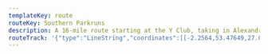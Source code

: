 ```yaml
---
templateKey: route
routeKey: Southern Parkruns
description: A 16-mile route starting at the Y Club, taking in Alexandra Park, Platt Fields Park, Fletcher Moss and Longford Park
routeTrack: '{"type":"LineString","coordinates":[[-2.2564,53.47649,27.05],[-2.25642,53.47645,26.92],[-2.25622,53.47641,26.83],[-2.25622,53.47637,26.83],[-2.25667,53.4757,26.6],[-2.25685,53.47521,26.91],[-2.25677,53.47507,27.6],[-2.25667,53.47497,28.11],[-2.25663,53.47485,28.59],[-2.25645,53.47477,28.98],[-2.25671,53.47464,29.24],[-2.25685,53.47452,29.17],[-2.25691,53.47437,28.7],[-2.25691,53.4743,27.88],[-2.2568,53.47412,27.53],[-2.25671,53.47403,27.13],[-2.25651,53.47392,26.8],[-2.25641,53.47389,26.8],[-2.25632,53.47365,26.55],[-2.25609,53.47367,26.54],[-2.25557,53.47357,26.4],[-2.25536,53.47355,26.4],[-2.25494,53.47351,26.4],[-2.25436,53.47359,26.33],[-2.25392,53.47374,26.46],[-2.25367,53.47384,26.46],[-2.2533,53.47393,26.65],[-2.25303,53.47389,26.72],[-2.25283,53.4738,26.9],[-2.25256,53.47359,27.44],[-2.25223,53.47336,28.69],[-2.25246,53.47328,28.69],[-2.25271,53.47322,29.49],[-2.25293,53.47319,29.49],[-2.25335,53.47317,30.05],[-2.25396,53.47312,31.26],[-2.254,53.47306,31.26],[-2.25437,53.47294,31.37],[-2.25439,53.47282,31.71],[-2.25391,53.4724,32.46],[-2.25311,53.47179,33.12],[-2.25347,53.47164,33.21],[-2.25402,53.47148,33.46],[-2.25407,53.47128,35.16],[-2.25405,53.47125,35.16],[-2.2539,53.47122,35.62],[-2.25258,53.47104,39.47],[-2.25244,53.471,39.76],[-2.25237,53.4709,39.91],[-2.25239,53.47083,39.86],[-2.25253,53.47075,39.27],[-2.25359,53.47075,36.18],[-2.25365,53.47073,35.06],[-2.25365,53.47071,35.06],[-2.25326,53.47032,33.91],[-2.25314,53.47037,33.96],[-2.25285,53.46983,33.54],[-2.25257,53.46929,33.55],[-2.25262,53.46925,33.55],[-2.25244,53.46896,33.48],[-2.25208,53.46825,33.51],[-2.25141,53.46837,33.62],[-2.2508,53.46846,33.82],[-2.25052,53.46843,33.86],[-2.25043,53.4684,33.91],[-2.2502,53.46829,33.89],[-2.25,53.46818,33.89],[-2.24993,53.46794,33.93],[-2.24954,53.46722,34.1],[-2.24916,53.46650,33.95],[-2.24879,53.46579,33.81],[-2.24857,53.46534,33.61],[-2.24849,53.46513,33.66],[-2.24845,53.46488,33.62],[-2.24858,53.46445,33.65],[-2.24858,53.46423,33.41],[-2.24835,53.46348,33.35],[-2.24825,53.46286,33.16],[-2.24883,53.46285,32.92],[-2.24958,53.46278,32.74],[-2.25,53.46271,32.74],[-2.25066,53.46261,32.73],[-2.25124,53.46242,32.82],[-2.25163,53.46224,32.78],[-2.25185,53.46203,32.65],[-2.25197,53.46184,32.49],[-2.25203,53.46172,32.49],[-2.25203,53.46141,32.46],[-2.25207,53.46125,32.46],[-2.25222,53.46092,32.37],[-2.25227,53.46066,32.31],[-2.25231,53.46016,32.03],[-2.25233,53.45939,31.73],[-2.25235,53.45863,31.37],[-2.25238,53.45787,31.33],[-2.25238,53.45718,31.11],[-2.25239,53.4565,30.86],[-2.25241,53.45582,30.81],[-2.25244,53.45515,30.85],[-2.25243,53.45486,30.73],[-2.25224,53.45484,30.73],[-2.25189,53.45471,30.7],[-2.25184,53.45405,30.55],[-2.25179,53.45339,30.51],[-2.25175,53.45274,30.5],[-2.25169,53.45195,30.31],[-2.25163,53.45117,30.33],[-2.25157,53.45039,30.37],[-2.25152,53.44961,30.23],[-2.25151,53.44954,30.21],[-2.25149,53.44923,30.25],[-2.25142,53.44921,30.25],[-2.25135,53.44916,30.25],[-2.25127,53.44918,30.25],[-2.25075,53.44906,30.16],[-2.25026,53.44904,30.15],[-2.25,53.44906,30.17],[-2.24966,53.44916,30.22],[-2.2493,53.44927,30.33],[-2.24921,53.44926,30.33],[-2.24913,53.44927,30.33],[-2.24907,53.44933,30.3],[-2.24885,53.44932,30.3],[-2.24858,53.44934,30.41],[-2.24818,53.44931,30.41],[-2.24769,53.44924,30.64],[-2.24752,53.44919,30.74],[-2.24736,53.44915,30.83],[-2.24695,53.44911,30.95],[-2.24679,53.44911,30.95],[-2.24641,53.44917,30.99],[-2.2462,53.44924,30.99],[-2.24593,53.44939,30.96],[-2.24572,53.4496,30.97],[-2.24552,53.44965,31.16],[-2.24491,53.44951,31.53],[-2.2448,53.44952,31.44],[-2.24473,53.44884,31.28],[-2.24456,53.44884,31.36],[-2.2445,53.44828,31.16],[-2.24312,53.44831,31.31],[-2.24313,53.44831,31.31],[-2.24193,53.44833,31.6],[-2.24073,53.44836,31.96],[-2.23954,53.44839,32.58],[-2.23954,53.44844,32.62999],[-2.23935,53.44841,32.57],[-2.23878,53.44821,32.56],[-2.23763,53.44776,32.78],[-2.2365,53.44732,32.77],[-2.23551,53.44765,32.85],[-2.23453,53.44798,33.03],[-2.23355,53.44831,34.03],[-2.23262,53.44861,34.42],[-2.23169,53.44891,34.82],[-2.23077,53.44921,35.7],[-2.22984,53.44945,35.8],[-2.22892,53.44969,36.03],[-2.22762,53.45,36.45],[-2.22744,53.44976,36.19],[-2.22734,53.44966,36.19],[-2.22708,53.44948,35.89],[-2.22619,53.44886,35.96],[-2.22532,53.44824,36.39],[-2.2249,53.44801,36.47],[-2.22539,53.44771,36.1],[-2.22573,53.44753,36.01],[-2.22626,53.4473,35.97],[-2.22668,53.44714,35.78],[-2.22713,53.44701,35.57],[-2.22714,53.44701,35.56],[-2.22843,53.44671,35.2],[-2.22825,53.44631,35.2],[-2.22865,53.44624,35.2],[-2.22893,53.44615,35.03],[-2.22919,53.44605,34.94],[-2.22938,53.44593,34.94],[-2.22952,53.44572,34.88],[-2.22953,53.44534,34.71],[-2.22946,53.44515,34.7],[-2.22932,53.44507,34.7],[-2.22913,53.44501,34.75],[-2.22785,53.44464,35.02],[-2.22693,53.44442,35.27],[-2.22675,53.44461,35.49],[-2.22641,53.44506,36.09],[-2.22626,53.44514,36.24],[-2.22619,53.44504,36.24],[-2.22602,53.44496,36.22],[-2.22587,53.44493,36.22],[-2.22566,53.44492,36.3],[-2.22545,53.44495,36.3],[-2.22526,53.44503,36.3],[-2.22512,53.44515,36.38],[-2.22499,53.44546,36.42],[-2.22422,53.44537,37.74],[-2.22387,53.4453,38.05],[-2.22249,53.44517,38.86],[-2.22214,53.44514,39.1],[-2.22159,53.44505,40.01],[-2.22072,53.44487,40.91],[-2.21986,53.4447,41.93],[-2.21905,53.44461,42.63],[-2.21826,53.44452,43.66],[-2.21839,53.4441,42.56],[-2.2185,53.44364,41.33],[-2.21851,53.44313,40.46],[-2.21852,53.44263,39.68],[-2.21856,53.44212,39.47],[-2.21869,53.44174,39.58999],[-2.21897,53.44129,39.9],[-2.2196,53.4405,39.66],[-2.2201,53.43992,39.2],[-2.22074,53.43922,38.71],[-2.22138,53.43852,37.93],[-2.22209,53.43802,37.26],[-2.22286,53.43750,36.63],[-2.22364,53.43698,36.34],[-2.22442,53.43647,36.13],[-2.22493,53.43621,36.14],[-2.22596,53.43580,35.87],[-2.22699,53.4354,35.85],[-2.22734,53.43522,36.15],[-2.22775,53.43475,36.17],[-2.22816,53.43419,36.29],[-2.22817,53.43419,36.29],[-2.2283,53.43401,36.32],[-2.22872,53.43352,36.28],[-2.22872,53.43347,36.3],[-2.22882,53.43334,36.31],[-2.22897,53.43318,36.24],[-2.22887,53.43306,36.09],[-2.22885,53.43289,36.05],[-2.22865,53.43221,35.9],[-2.22864,53.43174,35.69],[-2.22877,53.4312,35.62],[-2.22874,53.43096,35.62],[-2.22869,53.43072,35.6],[-2.22848,53.43041,35.6],[-2.22802,53.42989,35.62],[-2.2279,53.42967,35.58],[-2.22785,53.4295,35.48],[-2.22785,53.42903,35.12],[-2.22817,53.42819,34.87],[-2.22846,53.42761,34.66],[-2.22879,53.42704,34.63],[-2.22913,53.42648,34.47],[-2.22965,53.42573,34.46],[-2.23013,53.42515,34.52],[-2.2302,53.42507,34.55],[-2.23042,53.42485,34.56],[-2.23119,53.42425,34.79],[-2.23187,53.42371,34.65],[-2.23204,53.42353,34.65],[-2.23226,53.42317,34.79],[-2.23236,53.42296,34.99],[-2.23244,53.42271,34.99],[-2.23238,53.42194,35.23],[-2.23229,53.42130,35.32],[-2.23222,53.42067,35.39],[-2.23212,53.42,35.78],[-2.23203,53.41954,36.03],[-2.2319,53.41901,36.18],[-2.23167,53.41824,36.22],[-2.23159,53.41788,36.42],[-2.23156,53.41761,36.45],[-2.23159,53.41685,36.27],[-2.23169,53.41648,36.18],[-2.23189,53.41579,36.15],[-2.23208,53.41526,36.17],[-2.23215,53.41493,36.25],[-2.23212,53.41474,36.3],[-2.23198,53.41448,36.43],[-2.23159,53.41398,36.42],[-2.23163,53.41404,36.44],[-2.23125,53.41351,36.29],[-2.23103,53.41318,36.25],[-2.231,53.41302,36.25],[-2.23102,53.41247,36.35],[-2.231,53.41239,36.35],[-2.23094,53.41193,36.56],[-2.23089,53.41147,36.59],[-2.23074,53.41085,36.88],[-2.23055,53.41064,36.96],[-2.2305,53.41061,36.96],[-2.23016,53.41045,37.08],[-2.23021,53.41029,36.74],[-2.23,53.40958,36.43],[-2.22993,53.40948,36.06],[-2.22975,53.40944,36.06],[-2.22966,53.40938,35.82],[-2.22954,53.40926,35.49],[-2.22954,53.40915,35.49],[-2.22944,53.40904,35.22],[-2.22932,53.409,34.85],[-2.22932,53.40879,33.22],[-2.22947,53.40876,32.93],[-2.22954,53.40863,32.26],[-2.22951,53.40842,31.41],[-2.22953,53.40826,31.5],[-2.22950,53.40765,32.01999],[-2.22949,53.40705,32.06],[-2.22959,53.40696,31.68],[-2.22973,53.4069,31.16],[-2.23,53.40689,29.93],[-2.23016,53.40693,29.46],[-2.23034,53.40685,29.33],[-2.23043,53.40672,29.33],[-2.23049,53.40657,29.22],[-2.23067,53.40644,29.22],[-2.23075,53.40631,29.22],[-2.23095,53.40626,29.14],[-2.23111,53.40628,29.16],[-2.23112,53.40628,29.17],[-2.23178,53.40623,31.28],[-2.23231,53.40691,30.99],[-2.23285,53.40757,30.67],[-2.23299,53.40769,30.67],[-2.23327,53.4078,30.58],[-2.23399,53.40799,30.52],[-2.23495,53.40807,30.79],[-2.2359,53.40808,31.03],[-2.23691,53.40795,31.35],[-2.23761,53.40767,31.47],[-2.23762,53.40767,31.47],[-2.23785,53.40757,31.53],[-2.23787,53.40766,31.53],[-2.23787,53.40787,31.05],[-2.23794,53.40826,30.72],[-2.23811,53.40897,30.52],[-2.23829,53.40969,30.54],[-2.23847,53.41041,30.31],[-2.23868,53.41093,30.24],[-2.23888,53.41126,30.1],[-2.23913,53.41151,30.09],[-2.23942,53.41173,30.19],[-2.23984,53.41197,30.07],[-2.24,53.41195,30.3],[-2.24038,53.4121,30.35],[-2.24098,53.41228,30.4],[-2.24144,53.41255,30.61],[-2.24234,53.41279,30.31],[-2.24273,53.41287,30.35],[-2.24357,53.4129,30.36],[-2.24417,53.41281,30.36],[-2.24449,53.4127,30.26],[-2.2447,53.41257,30.26],[-2.24527,53.41182,30.24],[-2.24584,53.41107,30.45],[-2.24594,53.41096,30.43],[-2.24621,53.41081,30.43],[-2.24679,53.41027,30.67],[-2.24679,53.41026,30.66],[-2.247,53.41,30.66],[-2.24706,53.40969,30.44],[-2.24703,53.4094,30.39],[-2.24695,53.40911,30.23],[-2.24679,53.40889,30.03],[-2.24628,53.40856,30.02],[-2.24552,53.40815,29.98],[-2.24533,53.40802,29.86],[-2.2452,53.40777,29.83],[-2.24523,53.40754,29.83],[-2.24531,53.40738,29.67],[-2.24546,53.40721,29.67],[-2.24591,53.40702,29.63],[-2.24632,53.40691,29.65],[-2.24673,53.40686,29.76],[-2.24707,53.40689,29.78],[-2.2473,53.40696,29.68],[-2.24756,53.4071,29.68],[-2.2479,53.40738,29.57],[-2.2481,53.4075,29.6],[-2.24905,53.40788,29.49],[-2.2498,53.40815,29.65],[-2.25,53.40817,29.62],[-2.25119,53.40844,29.9],[-2.25208,53.40862,29.68],[-2.2523,53.4087,29.66],[-2.25271,53.4089,29.85],[-2.25282,53.40889,30],[-2.25318,53.40868,29.6],[-2.25418,53.40923,30.44],[-2.25439,53.4098,30.43],[-2.25434,53.4106,29.65],[-2.25435,53.41107,30.46],[-2.25446,53.41122,30.45],[-2.2546,53.41136,30.38],[-2.25499,53.41157,30.36],[-2.25428,53.41198,30.83],[-2.2535,53.41222,30.77],[-2.25317,53.41235,30.3],[-2.25318,53.41235,30.32],[-2.25345,53.41224,30.7],[-2.25353,53.41239,29.48],[-2.25346,53.41252,29.05],[-2.25306,53.41286,27.24],[-2.25278,53.41302,27.25],[-2.25258,53.41316,27.6],[-2.25238,53.41332,27.55],[-2.25209,53.41367,27.15],[-2.25165,53.41424,27.19],[-2.25122,53.41482,27.19],[-2.25102,53.4151,27.22],[-2.25095,53.41523,27.19],[-2.25089,53.41548,26.98],[-2.25088,53.41601,26.84],[-2.25082,53.41626,26.7],[-2.25061,53.41675,26.5],[-2.25053,53.41714,26.46],[-2.25049,53.41739,26.31],[-2.25053,53.41766,26.25],[-2.25063,53.41819,26.19],[-2.25054,53.41844,26.2],[-2.25045,53.4186,26.2],[-2.24993,53.41904,26.48],[-2.24971,53.41927,26.72],[-2.24953,53.41958,26.87],[-2.2495,53.41981,27.07],[-2.2495,53.41995,27.09],[-2.24957,53.42023,27.11],[-2.24966,53.42044,27.11],[-2.25,53.42093,27.15],[-2.25061,53.42158,27.39],[-2.25079,53.42177,27.59],[-2.25115,53.42204,27.17],[-2.25164,53.42234,27.11],[-2.25209,53.42253,27.56],[-2.25244,53.42262,27.66],[-2.25266,53.42264,27.63],[-2.25291,53.42264,27.56],[-2.25305,53.42262,27.45],[-2.25337,53.4225,27.23],[-2.25361,53.42234,27.43],[-2.25387,53.42237,29.51],[-2.25373,53.42265,31.19],[-2.25392,53.42265,31.6],[-2.25457,53.42271,32.48],[-2.25582,53.42302,32.42],[-2.2565,53.42322,32.23],[-2.25696,53.42333,32.23],[-2.25739,53.42344,32.24],[-2.25744,53.42338,32.26],[-2.25758,53.42342,32.34],[-2.2576,53.42337,32.34],[-2.25782,53.42344,32.34],[-2.25779,53.42352,32.08],[-2.25792,53.42355,32.08],[-2.25858,53.42378,31.98],[-2.25965,53.42409,31.8],[-2.26074,53.4244,31.85],[-2.26149,53.42466,31.82],[-2.26226,53.42493,31.89],[-2.26323,53.42535,31.89],[-2.26413,53.4257,31.71],[-2.26518,53.42614,31.42],[-2.26625,53.42658,31.34],[-2.26718,53.42696,31.09],[-2.26813,53.42735,30.91],[-2.26916,53.42782,30.62],[-2.27,53.42835,30.51],[-2.27066,53.42871,30.54],[-2.27123,53.42909,30.54],[-2.27194,53.42966,30.45],[-2.27266,53.43023,30.38],[-2.27316,53.43064,30.26],[-2.27367,53.43105,29.8],[-2.27418,53.43152,29.29],[-2.27313,53.43179,29.33],[-2.27208,53.43207,29.35],[-2.27104,53.43235,29.58],[-2.27073,53.43263,29.58],[-2.27074,53.43268,29.58],[-2.27081,53.43281,29.81],[-2.27131,53.43318,29.21],[-2.27183,53.43355,29.01],[-2.27214,53.43384,28.85],[-2.27265,53.43428,28.36],[-2.27312,53.43479,27.45],[-2.27332,53.43511,27.2],[-2.27343,53.43525,27.2],[-2.2735,53.43544,26.88],[-2.27365,53.43603,26.94],[-2.27382,53.43662,27.34],[-2.27408,53.43714,28.07],[-2.27426,53.43766,28.58],[-2.27438,53.43789,28.74],[-2.27458,53.43836,28.88],[-2.2748,53.43883,28.84],[-2.27493,53.43897,28.7],[-2.27504,53.43941,28.15],[-2.27517,53.43986,28.06],[-2.27537,53.44038,27.88],[-2.27546,53.44055,27.88],[-2.27573,53.4409,27.75],[-2.27601,53.44122,27.7],[-2.27660,53.44186,27.8],[-2.27721,53.44251,28.24],[-2.27781,53.44322,28.55],[-2.27825,53.44386,28.68],[-2.2784,53.44383,28.59],[-2.27861,53.44383,28.59],[-2.27892,53.44392,28.53],[-2.27971,53.44401,28.43],[-2.28105,53.44422,28.65],[-2.28179,53.44457,28.66],[-2.28259,53.44469,28.62],[-2.2834,53.44481,28.49],[-2.28449,53.44498,28.43],[-2.28590,53.44510,28.32],[-2.28731,53.44522,28.19],[-2.28873,53.44535,28.15],[-2.28927,53.4448,27.73],[-2.2896,53.4451,27.79],[-2.29019,53.44534,27.66],[-2.29037,53.4454,27.66],[-2.29064,53.44548,27.64],[-2.29063,53.44555,27.64],[-2.29081,53.44564,27.64],[-2.29096,53.44577,27.64],[-2.29135,53.44605,27.63],[-2.29136,53.44609,27.63],[-2.29149,53.44631,28.46],[-2.29156,53.44638,28.46],[-2.29169,53.44645,28.62],[-2.29229,53.4466,27.94],[-2.29229,53.4468,27.49],[-2.29224,53.44685,27.49],[-2.29227,53.44695,27.49],[-2.29236,53.44698,27.39],[-2.29243,53.44712,27.39],[-2.29248,53.44715,27.26],[-2.29243,53.44723,27.26],[-2.29251,53.44726,27.26],[-2.29217,53.44767,26.97],[-2.29184,53.44808,26.87],[-2.29155,53.4485,26.44],[-2.29148,53.44866,26.35],[-2.29094,53.44942,25.92],[-2.29083,53.44968,26.05],[-2.29075,53.44998,26.12],[-2.29074,53.45045,26.52],[-2.29058,53.45084,26.54],[-2.29052,53.4509,26.54],[-2.2904,53.45096,26.54],[-2.28939,53.45123,26.77],[-2.28839,53.45151,26.91],[-2.28709,53.45185,27.58],[-2.28688,53.45207,27.62],[-2.28707,53.45224,27.58],[-2.2873,53.45241,27.46],[-2.28742,53.45254,27.65],[-2.28747,53.45262,27.65],[-2.28744,53.4527,27.73],[-2.28737,53.4528,27.92],[-2.28731,53.45285,27.92],[-2.28728,53.45294,28.19],[-2.2873,53.45302,29.26],[-2.28743,53.45316,29.43],[-2.28789,53.45365,32.26999],[-2.28837,53.45404,32.18],[-2.28905,53.45455,29.76],[-2.28975,53.45507,27.36],[-2.29054,53.45565,27.16],[-2.29134,53.45623,27.59],[-2.29056,53.45658,27.55],[-2.28978,53.45693,27.73],[-2.28883,53.45735,27.83],[-2.28788,53.45777,28.12],[-2.28693,53.45819,28.39],[-2.28598,53.45861,28.53],[-2.28493,53.45911,28.98],[-2.28389,53.45962,29.75],[-2.28279,53.46013,30.18],[-2.28173,53.46068,30.66],[-2.28061,53.46123,31.07],[-2.28016,53.46149,31.45],[-2.27982,53.46164,31.45],[-2.27936,53.46178,32.07],[-2.27901,53.46185,32.23],[-2.27784,53.46198,32.51],[-2.27667,53.46212,32.96],[-2.27616,53.4622,32.93],[-2.27608,53.46225,32.93],[-2.27547,53.46237,32.84],[-2.27534,53.46253,32.22],[-2.27496,53.46252,32.29],[-2.27479,53.46254,32.38],[-2.2744,53.46262,32.73],[-2.274,53.46275,32.95],[-2.27305,53.46317,33.87],[-2.2729,53.46318,33.87],[-2.27170,53.46372,32.79],[-2.27051,53.46426,31.35],[-2.26932,53.46487,30.55],[-2.26813,53.46534,29.9],[-2.26796,53.46544,29.9],[-2.26748,53.46566,29.94],[-2.26732,53.46575,29.99],[-2.26712,53.46591,30.12],[-2.26697,53.46607,30.12],[-2.26687,53.46624,30.14],[-2.26681,53.46637,30.14],[-2.26667,53.46682,30.25],[-2.26654,53.46728,30.01],[-2.26644,53.46751,30.01],[-2.26624,53.4684,29.71],[-2.26613,53.46883,29.32],[-2.26595,53.46902,30.07],[-2.26582,53.4692,30.2],[-2.26525,53.46974,30.19],[-2.26413,53.47257,30],[-2.26301,53.47042,30.14],[-2.26302,53.47042,30.14],[-2.26202,53.47074,31.17],[-2.26103,53.47107,32.01999],[-2.26054,53.47121,32.32],[-2.2606,53.47127,31.81],[-2.25956,53.47160,32.39],[-2.25853,53.47194,33.41],[-2.25841,53.47181,33.68],[-2.25836,53.47183,33.68],[-2.25832,53.47176,33.65],[-2.25778,53.47195,33.5],[-2.25661,53.47229,33.13],[-2.25666,53.47235,33.13],[-2.25661,53.47236,33.04],[-2.25672,53.47247,32.98],[-2.25673,53.47251,32.98],[-2.25752,53.47252,32.89],[-2.25799,53.47249,32.62999],[-2.25828,53.47255,32.19999],[-2.2584,53.47259,32.19999],[-2.25923,53.47307,30.29],[-2.25954,53.47324,30.18],[-2.25935,53.47322,30.21],[-2.25921,53.47325,30.2],[-2.25902,53.47354,29.8],[-2.25886,53.47359,29.8],[-2.25862,53.47365,29.11],[-2.25784,53.47372,27.66],[-2.25706,53.47379,27.15],[-2.25713,53.47396,27.5],[-2.25705,53.47408,27.7],[-2.25687,53.4742,27.88],[-2.25691,53.4743,28.7],[-2.25687,53.47446,29.01],[-2.25687,53.47445,29.03],[-2.25685,53.47452,29.25],[-2.25671,53.47464,29.24],[-2.25645,53.47477,28.98],[-2.25663,53.47485,28.11],[-2.25667,53.47497,28.11],[-2.25677,53.47507,27.6],[-2.25685,53.47521,26.91],[-2.25667,53.4757,26.6],[-2.25622,53.47637,26.83],[-2.25622,53.47641,26.83],[-2.25642,53.47645,26.92]]}'
---
```


